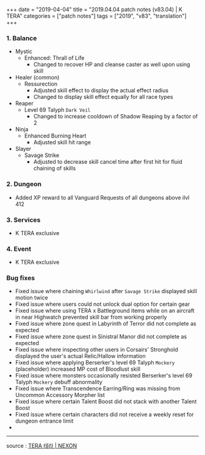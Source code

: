 +++
date = "2019-04-04"
title = "2019.04.04 patch notes (v83.04) | K TERA"
categories = ["patch notes"]
tags = ["2019", "v83", "translation"]
+++

### 1. Balance
- Mystic
  - Enhanced: Thrall of Life
    - Changed to recover HP and cleanse caster as well upon using skill
- Healer (common)
  - Ressurection
    - Adjusted skill effect to display the actual effect radius
    - Changed to display skill effect equally for all race types
- Reaper
  - Level 69 Talyph `Dark Veil`
    - Changed to increase cooldown of Shadow Reaping by a factor of 2
- Ninja
  - Enhanced Burning Heart
    - Adjusted skill hit range
- Slayer
  - Savage Strike
    - Adjusted to decrease skill cancel time after first hit for fluid chaining of skills

### 2. Dungeon
- Added XP reward to all Vanguard Requests of all dungeons above ilvl 412

### 3. Services
- K TERA exclusive

### 4. Event
- K TERA exclusive

### Bug fixes
- Fixed issue where chaining `Whirlwind` after `Savage Strike` displayed skill motion twice
- Fixed issue where users could not unlock dual option for certain gear
- Fixed issue where using TERA x Battleground items while on an aircraft in near Highwatch prevented skill bar from working properly
- Fixed issue where zone quest in Labyrinth of Terror did not complete as expected
- Fixed issue where zone quest in Sinistral Manor did not complete as expected
- Fixed issue where inspecting other users in Corsairs' Stronghold displayed the user's actual Relic/Hallow information
- Fixed issue where applying Berserker's level 69 Talyph `Mockery` (placeholder) increased MP cost of Bloodlust skill
- Fixed issue where monsters occasionally resisted Berserker's level 69 Talyph `Mockery` debuff abnormality
- Fixed issue where Transcendence Earring/Ring was missing from Uncommon Accessory Morpher list
- Fixed issue where certain Talent Boost did not stack with another Talent Boost
- Fixed issue where certain characters did not receive a weekly reset for dungeon entrance limit
- 

----

source : [TERA 테라 | NEXON](http://tera.nexon.com/news/update/view.aspx?n4articlesn=386)
